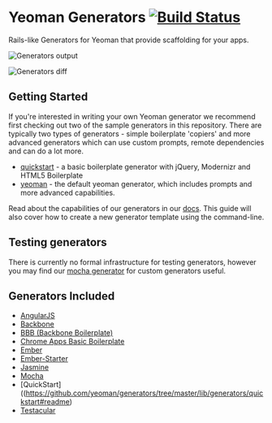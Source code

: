 # Yeoman Generators [![Build Status](https://secure.travis-ci.org/yeoman/generators.png?branch=master)](http://travis-ci.org/yeoman/generators)

Rails-like Generators for Yeoman that provide scaffolding for your apps.

![Generators output](https://img.skitch.com/20120923-jxbn2njgk5dp7ttk94i1tx9ek2.png)

![Generators diff](https://img.skitch.com/20120922-kpjs68bgkshtsru4cwnb64fn82.png)

## Getting Started

If you're interested in writing your own Yeoman generator we recommend first
checking out two of the sample generators in this repository. There are typically
two types of generators - simple boilerplate 'copiers' and more advanced generators
which can use custom prompts, remote dependencies and can do a lot more.

* [quickstart](https://github.com/yeoman/generators/tree/master/lib/generators/quickstart#readme) -
a basic boilerplate generator with jQuery, Modernizr and HTML5 Boilerplate
* [yeoman](https://github.com/yeoman/generators/tree/master/lib/generators/yeoman/app#readme) -
the default yeoman generator, which includes prompts and more advanced capabilities.

Read about the capabilities of our generators in our
[docs](https://github.com/yeoman/yeoman/blob/master/docs/cli/generators.md). This guide will also cover how to create a new generator template using the command-line.

## Testing generators

There is currently no formal infrastructure for testing generators, however you may find our [mocha generator](https://github.com/yeoman/yeoman/wiki/Testing-generators) for custom generators useful.

## Generators Included

* [AngularJS](https://github.com/yeoman/generators/tree/master/lib/generators/angular#readme)
* [Backbone](https://github.com/yeoman/generators/tree/master/lib/generators/backbone#readme)
* [BBB (Backbone Boilerplate)](https://github.com/yeoman/generators/tree/master/lib/generators/bbb#readme)
* [Chrome Apps Basic Boilerplate](https://github.com/yeoman/generators/tree/master/lib/generators/chromeapp#readme)
* [Ember](https://github.com/yeoman/generators/tree/master/lib/generators/ember#readme)
* [Ember-Starter](https://github.com/yeoman/generators/tree/master/lib/generators/ember-starter#readme)
* [Jasmine](https://github.com/yeoman/generators/tree/master/lib/generators/jasmine/app#readme)
* [Mocha](https://github.com/yeoman/generators/tree/master/lib/generators/mocha/app#readme)
* [QuickStart]((https://github.com/yeoman/generators/tree/master/lib/generators/quickstart#readme)
* [Testacular](https://github.com/yeoman/generators/tree/master/lib/generators/testacular/app#readme)
